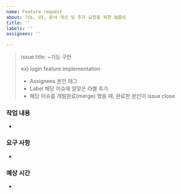 ```yaml
---
name: Feature request
about: 기능, UI, 문서 개선 및 추가 요청을 위한 템플릿
title: ''
labels: ''
assignees: ''

---
```


> issue title: ~기능 구현
> 
> ex) login feature implementation
> - Assignees 본인 태그
> - Label 해당 이슈에 알맞은 라벨 추가
> - 해당 이슈를 개발완료(merge) 했을 때, 완료한 본인이 issue close


### 작업 내용
- 

### 요구 사항
- 

### 예상 시간
-
